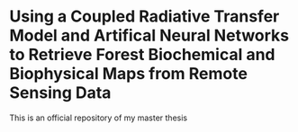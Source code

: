 # Using a Coupled Radiative Transfer Model and Artifical Neural Networks to Retrieve Forest Biochemical and Biophysical Maps from Remote Sensing Data

This is an official repository of my master thesis